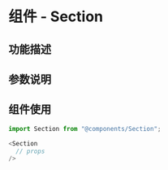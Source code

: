 # 组件 - Section

## 功能描述

## 参数说明

## 组件使用

```javascript
import Section from "@components/Section";

<Section
  // props
/>
```
